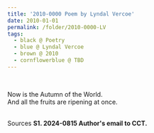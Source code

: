 ```yaml
---
title: '2010-0000 Poem by Lyndal Vercoe'
date: 2010-01-01
permalink: /folder/2010-0000-LV
tags:
  - black @ Poetry
  - blue @ Lyndal Vercoe
  - brown @ 2010
  - cornflowerblue @ TBD
---
```


<br>

<p>
Now is the Autumn of the World.<br>
And all the fruits are ripening at once.<br>
</p>

<br>

<wave-list>
<list-title color="DarkSeaGreen" width="40">Sources</list-title>
  <list-item color="BlanchedAlmond"  width="285"><b> S1. 2024-0815 Author's email to CCT.</b></list-item>
</wave-list>